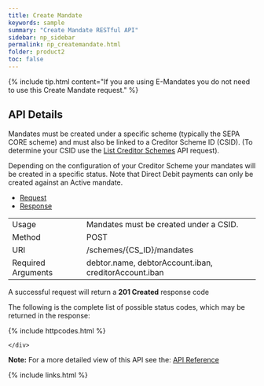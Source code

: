 ```yaml
---
title: Create Mandate
keywords: sample
summary: "Create Mandate RESTful API"
sidebar: np_sidebar
permalink: np_createmandate.html
folder: product2
toc: false
---
```



{% include tip.html content="If you are using E-Mandates you do not need to use this Create Mandate request." %}


## API Details

<p>Mandates must be created under a specific scheme (typically the SEPA CORE scheme) and must also be linked to a Creditor Scheme ID (CSID). (To determine your CSID use the <a href="np_listcredscheme.html"> List Creditor Schemes</a> API request).</p> 
<p>Depending on the configuration of your Creditor Scheme your mandates will be created in a specific status. Note that Direct Debit payments can only be created against an Active mandate.</p>



<ul id="profileTabs" class="nav nav-tabs">
    <li class="active"><a href="#profile" data-toggle="tab">Request</a></li>
    <li><a href="#about" data-toggle="tab">Response</a></li>
   
</ul>
  <div class="tab-content">
<div role="tabpanel" class="tab-pane active" id="profile">


  <table>
<colgroup>
<col width="30%" />
<col width="90%" />
</colgroup>

<tbody>
<tr>
<td markdown="span">Usage</td>
<td markdown="span">Mandates must be created under a CSID.</td>
</tr>
<tr>
<td markdown="span">Method</td>
<td markdown="span"><span class="label label-info">POST </span>
</td>
</tr>
<tr>
<td markdown="span">URI</td>
<td markdown="span">/schemes/{CS_ID}/mandates
</td>
</tr>
<tr>
<td markdown="span">Required Arguments</td>
<td markdown="span">debtor.name, debtorAccount.iban, creditorAccount.iban
</td>
</tr>
</tbody>
</table>



</div>

<div role="tabpanel" class="tab-pane" id="about">
<p>A successful request will return a <b>201 Created</b> response code</p>
<p>The following is the complete list of possible status codes, which may be returned in the response:</p>
    {% include httpcodes.html %}
    
 
    </div>


</div>

<b>Note:</b> For a more detailed view of this API see the: <a href="https://docs.nuapay.com/v1/#create-mandate" target = '_blank'><i class="fa fa-cogs"></i> API Reference</a>


<!--{% include swaggerlink.html %}-->

{% include links.html %}
